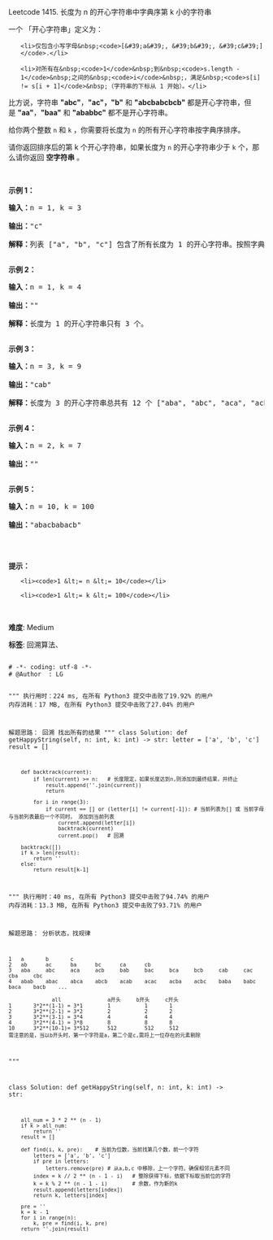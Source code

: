 Leetcode 1415. 长度为 n 的开心字符串中字典序第 k 小的字符串
<p>一个 「开心字符串」定义为：</p>


<ul>

	<li>仅包含小写字母&nbsp;<code>[&#39;a&#39;, &#39;b&#39;, &#39;c&#39;]</code>.</li>

	<li>对所有在&nbsp;<code>1</code>&nbsp;到&nbsp;<code>s.length - 1</code>&nbsp;之间的&nbsp;<code>i</code>&nbsp;，满足&nbsp;<code>s[i] != s[i + 1]</code>&nbsp;（字符串的下标从 1 开始）。</li>

</ul>



<p>比方说，字符串&nbsp;<strong>&quot;abc&quot;</strong>，<strong>&quot;ac&quot;，&quot;b&quot;</strong> 和&nbsp;<strong>&quot;abcbabcbcb&quot;</strong>&nbsp;都是开心字符串，但是&nbsp;<strong>&quot;aa&quot;</strong>，<strong>&quot;baa&quot;</strong>&nbsp;和&nbsp;<strong>&quot;ababbc&quot;</strong>&nbsp;都不是开心字符串。</p>



<p>给你两个整数 <code>n</code>&nbsp;和 <code>k</code>&nbsp;，你需要将长度为 <code>n</code>&nbsp;的所有开心字符串按字典序排序。</p>



<p>请你返回排序后的第 k 个开心字符串，如果长度为 <code>n</code>&nbsp;的开心字符串少于 <code>k</code>&nbsp;个，那么请你返回 <strong>空字符串</strong>&nbsp;。</p>



<p>&nbsp;</p>



<p><strong>示例 1：</strong></p>



<pre><strong>输入：</strong>n = 1, k = 3

<strong>输出：</strong>&quot;c&quot;

<strong>解释：</strong>列表 [&quot;a&quot;, &quot;b&quot;, &quot;c&quot;] 包含了所有长度为 1 的开心字符串。按照字典序排序后第三个字符串为 &quot;c&quot; 。

</pre>



<p><strong>示例 2：</strong></p>



<pre><strong>输入：</strong>n = 1, k = 4

<strong>输出：</strong>&quot;&quot;

<strong>解释：</strong>长度为 1 的开心字符串只有 3 个。

</pre>



<p><strong>示例 3：</strong></p>



<pre><strong>输入：</strong>n = 3, k = 9

<strong>输出：</strong>&quot;cab&quot;

<strong>解释：</strong>长度为 3 的开心字符串总共有 12 个 [&quot;aba&quot;, &quot;abc&quot;, &quot;aca&quot;, &quot;acb&quot;, &quot;bab&quot;, &quot;bac&quot;, &quot;bca&quot;, &quot;bcb&quot;, &quot;cab&quot;, &quot;cac&quot;, &quot;cba&quot;, &quot;cbc&quot;] 。第 9 个字符串为 &quot;cab&quot;

</pre>



<p><strong>示例 4：</strong></p>



<pre><strong>输入：</strong>n = 2, k = 7

<strong>输出：</strong>&quot;&quot;

</pre>



<p><strong>示例 5：</strong></p>



<pre><strong>输入：</strong>n = 10, k = 100

<strong>输出：</strong>&quot;abacbabacb&quot;

</pre>



<p>&nbsp;</p>



<p><strong>提示：</strong></p>



<ul>

	<li><code>1 &lt;= n &lt;= 10</code></li>

	<li><code>1 &lt;= k &lt;= 100</code></li>

</ul>



<p>&nbsp;</p>





 **难度**: Medium



 **标签**: 回溯算法、 





<div class="hcb_wrap">
<pre class="prism undefined-numbers lang-python" data-lang="Python"><code>
# -*- coding: utf-8 -*-
# @Author  : LG

"""
执行用时：224 ms, 在所有 Python3 提交中击败了19.92% 的用户
内存消耗：17 MB, 在所有 Python3 提交中击败了27.04% 的用户

解题思路：
    回溯
    找出所有的结果
"""
class Solution:
    def getHappyString(self, n: int, k: int) -> str:
        letter = ['a', 'b', 'c']
        result = []

        def backtrack(current):
            if len(current) >= n:   # 长度限定，如果长度达到n,则添加到最终结果，并终止
                result.append(''.join(current))
                return

            for i in range(3):
                if current == [] or (letter[i] != current[-1]): # 当前列表为[] 或 当前字母与当前列表最后一个不同时， 添加到当前列表
                    current.append(letter[i])
                    backtrack(current)
                    current.pop()   # 回溯

        backtrack([])
        if k > len(result):
            return ''
        else:
            return result[k-1]

"""
执行用时：40 ms, 在所有 Python3 提交中击败了94.74% 的用户
内存消耗：13.3 MB, 在所有 Python3 提交中击败了93.71% 的用户

解题思路：
    分析状态，找规律
    
    1   a       b       c
    2   ab      ac      ba      bc      ca      cb
    3   aba     abc     aca     acb     bab     bac     bca     bcb     cab     cac     cba     cbc
    4   abab    abac    abca    abcb    acab    acac    acba    acbc    baba    babc    baca    bacb    ...

                  all               a开头     b开头     c开头
    1       3*2**(1-1) = 3*1        1           1       1    
    2       3*2**(2-1) = 3*2        2           2       2
    3       3*2**(3-1) = 3*4        4           4       4
    4       3*2**(4-1) = 3*8        8           8       8
    10      3*2**(10-1)= 3*512      512         512     512    
    需注意的是，当以b开头时，第一个字符是a，第二个是c,需将上一位存在的元素剔除
"""


class Solution:
    def getHappyString(self, n: int, k: int) -> str:

        all_num = 3 * 2 ** (n - 1)
        if k > all_num:
            return ''
        result = []

        def find(i, k, pre):    # 当前为位数，当前找第几个数，前一个字符
            letters = ['a', 'b', 'c']
            if pre in letters:
                letters.remove(pre) # 从a,b,c 中移除，上一个字符。确保相邻元素不同
            index = k // 2 ** (n - 1 - i)   # 整除获得下标，依据下标取当前位的字符
            k = k % 2 ** (n - 1 - i)        # 余数，作为新的k
            result.append(letters[index])
            return k, letters[index]

        pre = ''
        k = k - 1
        for i in range(n):
            k, pre = find(i, k, pre)
        return ''.join(result)
</code></pre></div>
